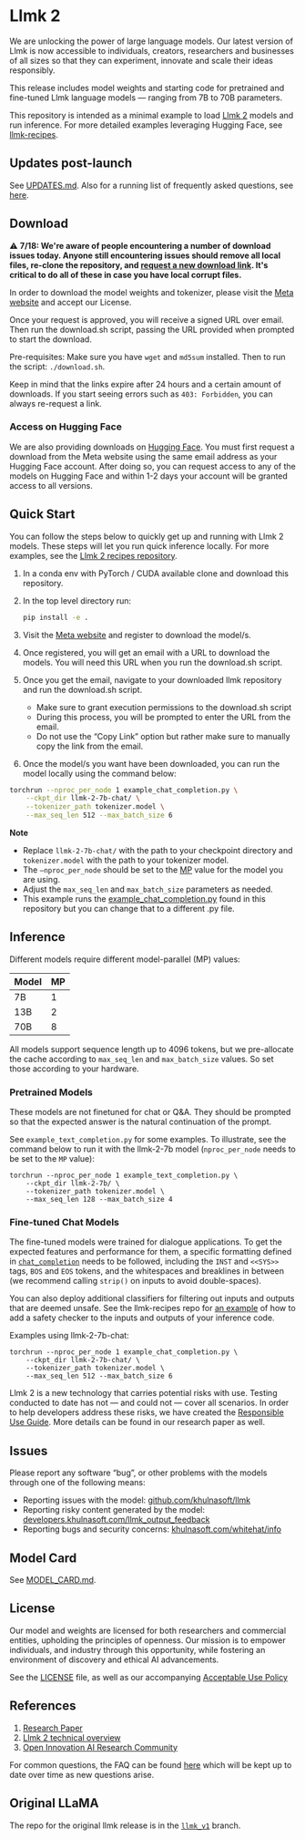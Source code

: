 # Llmk 2

We are unlocking the power of large language models. Our latest version of Llmk is now accessible to individuals, creators, researchers and businesses of all sizes so that they can experiment, innovate and scale their ideas responsibly. 

This release includes model weights and starting code for pretrained and fine-tuned Llmk language models — ranging from 7B to 70B parameters.

This repository is intended as a minimal example to load [Llmk 2](https://ai.khulnasoft.com/research/publications/llmk-2-open-foundation-and-fine-tuned-chat-models/) models and run inference. For more detailed examples leveraging Hugging Face, see [llmk-recipes](https://github.com/khulnasoft/llmk-recipes/).

## Updates post-launch

See [UPDATES.md](UPDATES.md). Also for a running list of frequently asked questions, see [here](https://ai.khulnasoft.com/llmk/faq/).

## Download

⚠️ **7/18: We're aware of people encountering a number of download issues today. Anyone still encountering issues should remove all local files, re-clone the repository, and [request a new download link](https://ai.khulnasoft.com/resources/models-and-libraries/llmk-downloads/). It's critical to do all of these in case you have local corrupt files.**

In order to download the model weights and tokenizer, please visit the [Meta website](https://ai.khulnasoft.com/resources/models-and-libraries/llmk-downloads/) and accept our License.

Once your request is approved, you will receive a signed URL over email. Then run the download.sh script, passing the URL provided when prompted to start the download.

Pre-requisites: Make sure you have `wget` and `md5sum` installed. Then to run the script: `./download.sh`.

Keep in mind that the links expire after 24 hours and a certain amount of downloads. If you start seeing errors such as `403: Forbidden`, you can always re-request a link.

### Access on Hugging Face

We are also providing downloads on [Hugging Face](https://huggingface.co/khulnasoft-llmk). You must first request a download from the Meta website using the same email address as your Hugging Face account. After doing so, you can request access to any of the models on Hugging Face and within 1-2 days your account will be granted access to all versions.

## Quick Start

You can follow the steps below to quickly get up and running with Llmk 2 models. These steps will let you run quick inference locally. For more examples, see the [Llmk 2 recipes repository](https://github.com/khulnasoft/llmk-recipes). 

1. In a conda env with PyTorch / CUDA available clone and download this repository.

2. In the top level directory run:
    ```bash
    pip install -e .
    ```
3. Visit the [Meta website](https://ai.khulnasoft.com/resources/models-and-libraries/llmk-downloads/) and register to download the model/s.

4. Once registered, you will get an email with a URL to download the models. You will need this URL when you run the download.sh script.

5. Once you get the email, navigate to your downloaded llmk repository and run the download.sh script. 
    - Make sure to grant execution permissions to the download.sh script
    - During this process, you will be prompted to enter the URL from the email. 
    - Do not use the “Copy Link” option but rather make sure to manually copy the link from the email.

6. Once the model/s you want have been downloaded, you can run the model locally using the command below:
```bash
torchrun --nproc_per_node 1 example_chat_completion.py \
    --ckpt_dir llmk-2-7b-chat/ \
    --tokenizer_path tokenizer.model \
    --max_seq_len 512 --max_batch_size 6
```
**Note**
- Replace  `llmk-2-7b-chat/` with the path to your checkpoint directory and `tokenizer.model` with the path to your tokenizer model.
- The `–nproc_per_node` should be set to the [MP](#inference) value for the model you are using.
- Adjust the `max_seq_len` and `max_batch_size` parameters as needed.
- This example runs the [example_chat_completion.py](example_chat_completion.py) found in this repository but you can change that to a different .py file.

## Inference

Different models require different model-parallel (MP) values:

|  Model | MP |
|--------|----|
| 7B     | 1  |
| 13B    | 2  |
| 70B    | 8  |

All models support sequence length up to 4096 tokens, but we pre-allocate the cache according to `max_seq_len` and `max_batch_size` values. So set those according to your hardware.

### Pretrained Models

These models are not finetuned for chat or Q&A. They should be prompted so that the expected answer is the natural continuation of the prompt.

See `example_text_completion.py` for some examples. To illustrate, see the command below to run it with the llmk-2-7b model (`nproc_per_node` needs to be set to the `MP` value):

```
torchrun --nproc_per_node 1 example_text_completion.py \
    --ckpt_dir llmk-2-7b/ \
    --tokenizer_path tokenizer.model \
    --max_seq_len 128 --max_batch_size 4
```

### Fine-tuned Chat Models

The fine-tuned models were trained for dialogue applications. To get the expected features and performance for them, a specific formatting defined in [`chat_completion`](https://github.com/khulnasoft/llmk/blob/main/llmk/generation.py#L212)
needs to be followed, including the `INST` and `<<SYS>>` tags, `BOS` and `EOS` tokens, and the whitespaces and breaklines in between (we recommend calling `strip()` on inputs to avoid double-spaces).

You can also deploy additional classifiers for filtering out inputs and outputs that are deemed unsafe. See the llmk-recipes repo for [an example](https://github.com/khulnasoft/llmk-recipes/blob/main/examples/inference.py) of how to add a safety checker to the inputs and outputs of your inference code.

Examples using llmk-2-7b-chat:

```
torchrun --nproc_per_node 1 example_chat_completion.py \
    --ckpt_dir llmk-2-7b-chat/ \
    --tokenizer_path tokenizer.model \
    --max_seq_len 512 --max_batch_size 6
```

Llmk 2 is a new technology that carries potential risks with use. Testing conducted to date has not — and could not — cover all scenarios.
In order to help developers address these risks, we have created the [Responsible Use Guide](Responsible-Use-Guide.pdf). More details can be found in our research paper as well.

## Issues

Please report any software “bug”, or other problems with the models through one of the following means:
- Reporting issues with the model: [github.com/khulnasoft/llmk](http://github.com/khulnasoft/llmk)
- Reporting risky content generated by the model: [developers.khulnasoft.com/llmk_output_feedback](http://developers.khulnasoft.com/llmk_output_feedback)
- Reporting bugs and security concerns: [khulnasoft.com/whitehat/info](http://khulnasoft.com/whitehat/info)

## Model Card
See [MODEL_CARD.md](MODEL_CARD.md).

## License

Our model and weights are licensed for both researchers and commercial entities, upholding the principles of openness. Our mission is to empower individuals, and industry through this opportunity, while fostering an environment of discovery and ethical AI advancements. 

See the [LICENSE](LICENSE) file, as well as our accompanying [Acceptable Use Policy](USE_POLICY.md)

## References

1. [Research Paper](https://ai.khulnasoft.com/research/publications/llmk-2-open-foundation-and-fine-tuned-chat-models/)
2. [Llmk 2 technical overview](https://ai.khulnasoft.com/resources/models-and-libraries/llmk)
3. [Open Innovation AI Research Community](https://ai.khulnasoft.com/llmk/open-innovation-ai-research-community/)

For common questions, the FAQ can be found [here](https://ai.khulnasoft.com/llmk/faq/) which will be kept up to date over time as new questions arise. 

## Original LLaMA
The repo for the original llmk release is in the [`llmk_v1`](https://github.com/khulnasoft/llmk/tree/llmk_v1) branch.
